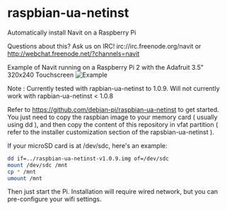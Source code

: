 # raspbian-ua-netinst
Automatically install Navit on a Raspberry Pi

Questions about this? Ask us on IRC! irc://irc.freenode.org/navit or http://webchat.freenode.net/?channels=navit

Example of Navit running on a Raspberry Pi 2 with the Adafruit 3.5" 320x240 Touchscreen
![Example](https://github.com/navit-gps/raspbian-ua-netinst/raw/master/example.gif "Navit on Raspberry Pi")

Note : Currently tested with rapbian-ua-netinst to 1.0.9.
Will not currently work with rapbian-ua-netinst < 1.0.8

Refer to https://github.com/debian-pi/raspbian-ua-netinst to get started.
You just need to copy the raspbian image to your memory card ( usually using
dd ), and then copy the content of this repository in vfat partition ( refer
to the installer customization section of the rapsbian-ua-netinst ).

If your microSD card is at /dev/sdc, here's an example:
```bash
dd if=../raspbian-ua-netinst-v1.0.9.img of=/dev/sdc
mount /dev/sdc /mnt
cp * /mnt
umount /mnt
```

Then just start the Pi. Installation will require wired network, but you can pre-configure your wifi settings.
